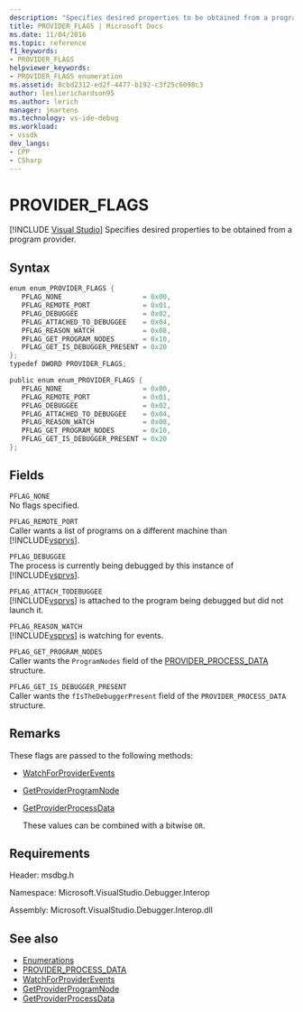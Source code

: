```yaml
---
description: "Specifies desired properties to be obtained from a program provider."
title: PROVIDER_FLAGS | Microsoft Docs
ms.date: 11/04/2016
ms.topic: reference
f1_keywords:
- PROVIDER_FLAGS
helpviewer_keywords:
- PROVIDER_FLAGS enumeration
ms.assetid: 8cbd2312-ed2f-4477-b192-c3f25c6098c3
author: leslierichardson95
ms.author: lerich
manager: jmartens
ms.technology: vs-ide-debug
ms.workload:
- vssdk
dev_langs:
- CPP
- CSharp
---
```

# PROVIDER_FLAGS

 [!INCLUDE [Visual Studio](~/includes/applies-to-version/vs-windows-only.md)]
Specifies desired properties to be obtained from a program provider.

## Syntax

```cpp
enum enum_PROVIDER_FLAGS {
   PFLAG_NONE                    = 0x00,
   PFLAG_REMOTE_PORT             = 0x01,
   PFLAG_DEBUGGEE                = 0x02,
   PFLAG_ATTACHED_TO_DEBUGGEE    = 0x04,
   PFLAG_REASON_WATCH            = 0x08,
   PFLAG_GET_PROGRAM_NODES       = 0x10,
   PFLAG_GET_IS_DEBUGGER_PRESENT = 0x20
};
typedef DWORD PROVIDER_FLAGS;
```

```csharp
public enum enum_PROVIDER_FLAGS {
   PFLAG_NONE                    = 0x00,
   PFLAG_REMOTE_PORT             = 0x01,
   PFLAG_DEBUGGEE                = 0x02,
   PFLAG_ATTACHED_TO_DEBUGGEE    = 0x04,
   PFLAG_REASON_WATCH            = 0x08,
   PFLAG_GET_PROGRAM_NODES       = 0x10,
   PFLAG_GET_IS_DEBUGGER_PRESENT = 0x20
};
```

## Fields
 `PFLAG_NONE`\
 No flags specified.

 `PFLAG_REMOTE_PORT`\
 Caller wants a list of programs on a different machine than [!INCLUDE[vsprvs](../../../code-quality/includes/vsprvs_md.md)].

 `PFLAG_DEBUGGEE`\
 The process is currently being debugged by this instance of [!INCLUDE[vsprvs](../../../code-quality/includes/vsprvs_md.md)].

 `PFLAG_ATTACH_TODEBUGGEE`\
 [!INCLUDE[vsprvs](../../../code-quality/includes/vsprvs_md.md)] is attached to the program being debugged but did not launch it.

 `PFLAG_REASON_WATCH`\
 [!INCLUDE[vsprvs](../../../code-quality/includes/vsprvs_md.md)] is watching for events.

 `PFLAG_GET_PROGRAM_NODES`\
 Caller wants the `ProgramNodes` field of the [PROVIDER_PROCESS_DATA](../../../extensibility/debugger/reference/provider-process-data.md) structure.

 `PFLAG_GET_IS_DEBUGGER_PRESENT`\
 Caller wants the `fIsTheDebuggerPresent` field of the `PROVIDER_PROCESS_DATA` structure.

## Remarks
 These flags are passed to the following methods:

- [WatchForProviderEvents](../../../extensibility/debugger/reference/idebugprogramprovider2-watchforproviderevents.md)

- [GetProviderProgramNode](../../../extensibility/debugger/reference/idebugprogramprovider2-getproviderprogramnode.md)

- [GetProviderProcessData](../../../extensibility/debugger/reference/idebugprogramprovider2-getproviderprocessdata.md)

  These values can be combined with a bitwise `OR`.

## Requirements
 Header: msdbg.h

 Namespace: Microsoft.VisualStudio.Debugger.Interop

 Assembly: Microsoft.VisualStudio.Debugger.Interop.dll

## See also
- [Enumerations](../../../extensibility/debugger/reference/enumerations-visual-studio-debugging.md)
- [PROVIDER_PROCESS_DATA](../../../extensibility/debugger/reference/provider-process-data.md)
- [WatchForProviderEvents](../../../extensibility/debugger/reference/idebugprogramprovider2-watchforproviderevents.md)
- [GetProviderProgramNode](../../../extensibility/debugger/reference/idebugprogramprovider2-getproviderprogramnode.md)
- [GetProviderProcessData](../../../extensibility/debugger/reference/idebugprogramprovider2-getproviderprocessdata.md)
